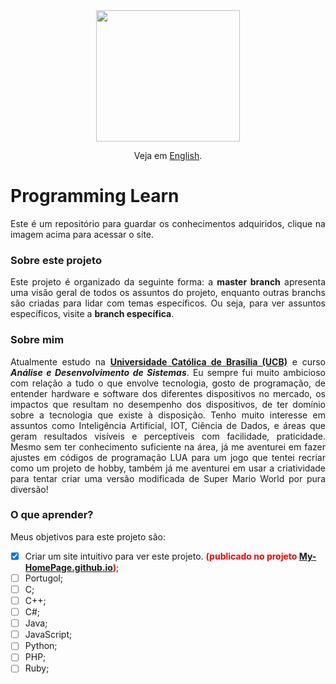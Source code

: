 <div align="center">
  <a href="#" target="_blank"><img src="https://freepngimg.com/download/www/13-2-www-png-images.png" style="max-width: 100%;" width="230" height="210"></a>

  Veja em <a href="https://github.com/KevinyTeixeira/Programming-learn/blob/master/README.md">English</a>.
</div>

# Programming Learn
<p align="justify">Este é um repositório para guardar os conhecimentos adquiridos, clique na imagem acima para acessar o site.</p>

### Sobre este projeto

<p align="justify">Este projeto é organizado da seguinte forma: a <b>master branch</b> apresenta uma visão geral de todos os assuntos do projeto, enquanto outras branchs são criadas para lidar com temas específicos. Ou seja, para ver assuntos específicos, visite a <b>branch específica</b>.</p>

### Sobre mim

<p align="justify">Atualmente estudo na <b><a href="https://ucb.catolica.edu.br/portal/">Universidade Católica de Brasília (UCB)</a></b> e curso <b><i>Análise e Desenvolvimento de Sistemas</i></b>. Eu sempre fui muito ambicioso com relação a tudo o que envolve tecnologia, gosto de programação, de entender hardware e software dos diferentes dispositivos no mercado, os impactos que resultam no desempenho dos dispositivos, de ter domínio sobre a tecnologia que existe à disposição. Tenho muito interesse em assuntos como Inteligência Artificial, IOT, Ciência de Dados, e áreas que geram resultados visíveis e perceptíveis com facilidade, praticidade. Mesmo sem ter conhecimento suficiente na área, já me aventurei em fazer ajustes em códigos de programação LUA para um jogo que tentei recriar como um projeto de hobby, também já me aventurei em usar a criatividade para tentar criar uma versão modificada de Super Mario World por pura diversão!</p>

### O que aprender?
<p align="justify">Meus objetivos para este projeto são:</p>

- [x]	Criar um site intuitivo para ver este projeto. <b style="color:red">(publicado no projeto <a href="https://github.com/KevinyTeixeira/My-HomePage.github.io">My-HomePage.github.io</a>)</b>;
- [ ]	Portugol;
- [ ]	C;
- [ ]	C++;
- [ ]	C#;
- [ ]	Java;
- [ ]	JavaScript;
- [ ]	Python;
- [ ]	PHP;
- [ ]	Ruby;
